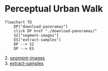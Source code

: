 # Perceptual Urban Walk  

```mermaid
flowchart TD
    DP["download-panoramas"]
    click DP href "./download-panoramas/"
    SI["segment-images"]
    ES["extract-samples"]
    DP --> SI
    DP --> ES
```
[1]: ./download-panoramas/  
2. [segment-images](./segment-images/)  
3. [extract-samples](./extract-samples/)  